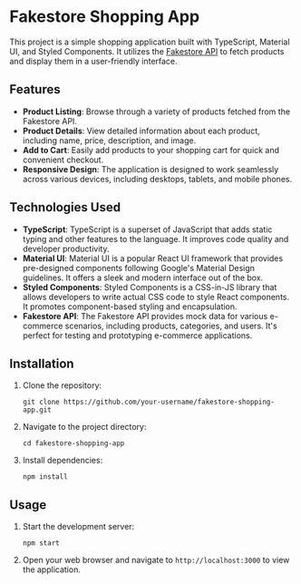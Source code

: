# Fakestore Shopping App

This project is a simple shopping application built with TypeScript, Material UI, and Styled Components. It utilizes the [Fakestore API](https://fakestoreapi.com/) to fetch products and display them in a user-friendly interface.

## Features

- **Product Listing**: Browse through a variety of products fetched from the Fakestore API.
- **Product Details**: View detailed information about each product, including name, price, description, and image.
- **Add to Cart**: Easily add products to your shopping cart for quick and convenient checkout.
- **Responsive Design**: The application is designed to work seamlessly across various devices, including desktops, tablets, and mobile phones.

## Technologies Used

- **TypeScript**: TypeScript is a superset of JavaScript that adds static typing and other features to the language. It improves code quality and developer productivity.
- **Material UI**: Material UI is a popular React UI framework that provides pre-designed components following Google's Material Design guidelines. It offers a sleek and modern interface out of the box.
- **Styled Components**: Styled Components is a CSS-in-JS library that allows developers to write actual CSS code to style React components. It promotes component-based styling and encapsulation.
- **Fakestore API**: The Fakestore API provides mock data for various e-commerce scenarios, including products, categories, and users. It's perfect for testing and prototyping e-commerce applications.

## Installation

1. Clone the repository:

    ```
    git clone https://github.com/your-username/fakestore-shopping-app.git
    ```

2. Navigate to the project directory:

    ```
    cd fakestore-shopping-app
    ```

3. Install dependencies:

    ```
    npm install
    ```

## Usage

1. Start the development server:

    ```
    npm start
    ```

2. Open your web browser and navigate to `http://localhost:3000` to view the application.
